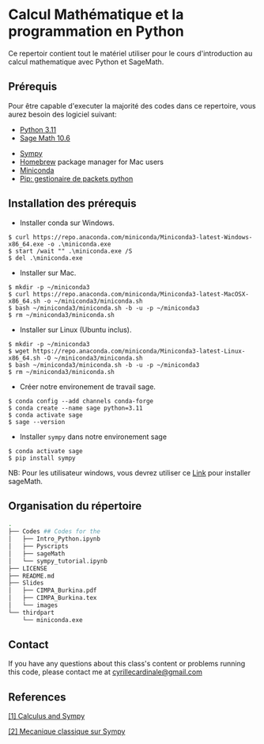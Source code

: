 # Calcul Mathématique et la programmation en Python

Ce repertoir contient tout le matériel utiliser pour le cours d'introduction au calcul mathematique avec Python et SageMath. 

## Prérequis 
Pour être capable d'executer la majorité des codes dans ce repertoire, vous aurez besoin des logiciel suivant: 

- [Python 3.11](https://www.python.org/downloads/release/python-3110/)
- [Sage Math 10.6](https://www.sagemath.org/)
* [Sympy](https://www.sympy.org/en/index.html)
* [Homebrew](https://brew.sh/) package manager for Mac users
* [Miniconda](https://www.anaconda.com/docs/getting-started/miniconda/install#quick-command-line-install)
* [Pip: gestionaire de packets python](https://pypi.org/project/pip/)

## Installation des prérequis

- Installer conda sur Windows.

```
$ curl https://repo.anaconda.com/miniconda/Miniconda3-latest-Windows-x86_64.exe -o .\miniconda.exe
$ start /wait "" .\miniconda.exe /S
$ del .\miniconda.exe

```

- Installer sur Mac.

```
$ mkdir -p ~/miniconda3
$ curl https://repo.anaconda.com/miniconda/Miniconda3-latest-MacOSX-x86_64.sh -o ~/miniconda3/miniconda.sh
$ bash ~/miniconda3/miniconda.sh -b -u -p ~/miniconda3
$ rm ~/miniconda3/miniconda.sh

```

- Installer sur Linux (Ubuntu inclus). 

```
$ mkdir -p ~/miniconda3
$ wget https://repo.anaconda.com/miniconda/Miniconda3-latest-Linux-x86_64.sh -O ~/miniconda3/miniconda.sh
$ bash ~/miniconda3/miniconda.sh -b -u -p ~/miniconda3
$ rm ~/miniconda3/miniconda.sh
```

- Créer notre environement de travail sage. 

``` 
$ conda config --add channels conda-forge 
$ conda create --name sage python=3.11 
$ conda activate sage
$ sage --version 

```

- Installer ``sympy`` dans notre environement sage

```
$ conda activate sage 
$ pip install sympy

```

NB: Pour les utilisateur windows, vous devrez utiliser ce [Link](https://www.sagemath.org/download-windows.html) pour installer sageMath. 

## Organisation du répertoire
```bash
.
├── Codes ## Codes for the 
│   ├── Intro_Python.ipynb
│   ├── Pyscripts
│   ├── sageMath
│   └── sympy_tutorial.ipynb
├── LICENSE
├── README.md
├── Slides
│   ├── CIMPA_Burkina.pdf
│   ├── CIMPA_Burkina.tex
│   └── images
└── thirdpart
    └── miniconda.exe 
```
## Contact
If you have any questions about this class's content or problems running this code, please contact me at [cyrillecardinale@gmail.com](mailto:cyrillecardinale@gmail.com.?subject=[GitHub]%20CART%20Lecture%20Material) 

## References
<a id="1" href="https://docs.sympy.org/latest/tutorials/intro-tutorial/calculus.html#limits">[1] Calculus and Sympy</a> 

<a id ="2" href="https://docs.sympy.org/latest/tutorials/physics/mechanics/index.html">[2] Mecanique classique sur Sympy</a>

